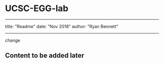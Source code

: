 # UCSC-EGG-lab
---
title: "Readme"
date: "Nov 2018"
author: "Ryan Bennett"

---

change
## Content to be added later
